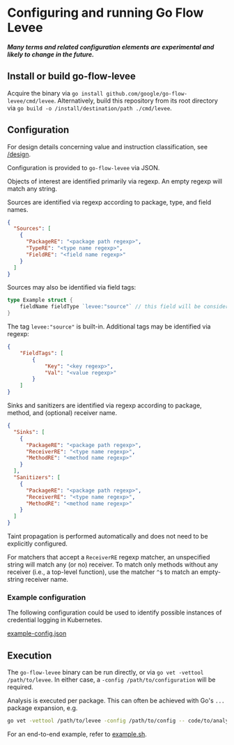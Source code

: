 # Configuring and running Go Flow Levee

***Many terms and related configuration elements are experimental and likely to change in the future.***

## Install or build go-flow-levee

Acquire the binary via `go install github.com/google/go-flow-levee/cmd/levee`.
Alternatively, build this repository from its root directory via `go build -o /install/destination/path ./cmd/levee`.

## Configuration

For design details concerning value and instruction classification, see [/design](../design/README.md).

Configuration is provided to `go-flow-levee` via JSON.

Objects of interest are identified primarily via regexp. An empty regexp will match any string.

Sources are identified via regexp according to package, type, and field names.
```json
{
  "Sources": [
    {
      "PackageRE": "<package path regexp>",
      "TypeRE": "<type name regexp>",
      "FieldRE": "<field name regexp>"
    }
  ]
}
```

Sources may also be identified via field tags:
```go
type Example struct {
	fieldName fieldType `levee:"source"` // this field will be considered a Source
}
```

The tag `levee:"source"` is built-in. Additional tags may be identified via regexp:
```json
{
	"FieldTags": [
		{
			"Key": "<key regexp>",
			"Val": "<value regexp>"
		}
	]
}
```

Sinks and sanitizers are identified via regexp according to package, method, and (optional) receiver name.

```json
{
  "Sinks": [
    {
      "PackageRE": "<package path regexp>",
      "ReceiverRE": "<type name regexp>",
      "MethodRE": "<method name regexp>"
    }
  ],
  "Sanitizers": [
    {
      "PackageRE": "<package path regexp>",
      "ReceiverRE": "<type name regexp>",
      "MethodRE": "<method name regexp>"
    }
  ]
}
```

Taint propagation is performed automatically and does not need to be explicitly configured.

For matchers that accept a `ReceiverRE` regexp matcher, an unspecified string will match any (or no) receiver.
To match only methods without any receiver (i.e., a top-level function), use the matcher `^$` to match an empty-string receiver name.

### Example configuration

The following configuration could be used to identify possible instances of credential logging in Kubernetes.

[example-config.json](example-config.json)

## Execution

The `go-flow-levee` binary can be run directly, or via `go vet -vettool /path/to/levee`.
In either case, a `-config /path/to/configuration` will be required.

Analysis is executed per package.
This can often be achieved with Go's `...` package expansion, e.g. 
```bash
go vet -vettool /path/to/levee -config /path/to/config -- code/to/analyze/root/...
```

For an end-to-end example, refer to [example.sh](example.sh).
